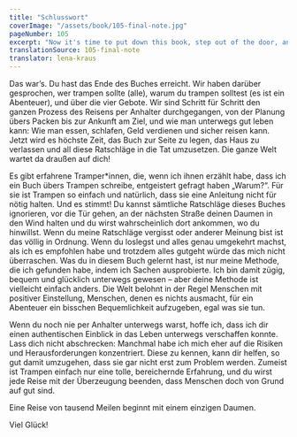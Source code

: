 ```yaml
---
title: "Schlusswort"
coverImage: "/assets/book/105-final-note.jpg"
pageNumber: 105
excerpt: "Now it's time to put down this book, step out of the door, and put this advice into action. The whole world is out there waiting for you."
translationSource: 105-final-note
translator: lena-kraus
---
```


Das war’s. Du hast das Ende des Buches erreicht. Wir haben darüber gesprochen, wer trampen sollte (alle), warum du trampen solltest (es ist ein Abenteuer), und über die vier Gebote. Wir sind Schritt für Schritt den ganzen Prozess des Reisens per Anhalter durchgegangen, von der Planung übers Packen bis zur Ankunft am Ziel, und wie man unterwegs gut leben kann: Wie man essen, schlafen, Geld verdienen und sicher reisen kann. Jetzt wird es höchste Zeit, das Buch zur Seite zu legen, das Haus zu verlassen und all diese Ratschläge in die Tat umzusetzen. Die ganze Welt wartet da draußen auf dich!

Es gibt erfahrene Tramper\*innen, die, wenn ich ihnen erzählt habe, dass ich ein Buch übers Trampen schreibe, entgeistert gefragt haben „Warum?“. Für sie ist Trampen so einfach und natürlich, dass sie eine Anleitung nicht für nötig halten. Und es stimmt! Du kannst sämtliche Ratschläge dieses Buches ignorieren, vor die Tür gehen, an der nächsten Straße deinen Daumen in den Wind halten und du wirst wahrscheinlich dort ankommen, wo du hinwillst. Wenn du meine Ratschläge vergisst oder anderer Meinung bist ist das völlig in Ordnung. Wenn du loslegst und alles genau umgekehrt machst, als ich es empfohlen habe und trotzdem alles gutgeht würde das mich nicht überraschen. Was du in diesem Buch gelernt hast, ist nur meine Methode, die ich gefunden habe, indem ich Sachen ausprobierte. Ich bin damit zügig, bequem und glücklich unterwegs gewesen – aber deine Methode ist vielleicht einfach anders. Die Welt belohnt in der Regel Menschen mit positiver Einstellung, Menschen, denen es nichts ausmacht, für ein Abenteuer ein bisschen Bequemlichkeit aufzugeben, egal was sie tun.

Wenn du noch nie per Anhalter unterwegs warst, hoffe ich, dass ich dir einen authentischen Einblick in das Leben unterwegs verschaffen konnte. Lass dich nicht abschrecken: Manchmal habe ich mich eher auf die Risiken und Herausforderungen konzentriert. Diese zu kennen, kann dir helfen, so gut damit umzugehen, dass sie gar nicht erst zum Problem werden. Zumeist ist Trampen einfach nur eine tolle, bereichernde Erfahrung, und du wirst jede Reise mit der Überzeugung beenden, dass Menschen doch von Grund auf gut sind.

Eine Reise von tausend Meilen beginnt mit einem einzigen Daumen.

Viel Glück!
